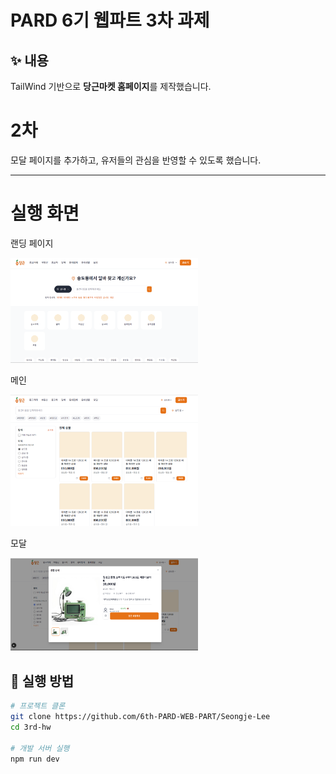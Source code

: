 # PARD 6기 웹파트 3차 과제

## ✨ 내용
TailWind 기반으로 **당근마켓 홈페이지**를 제작했습니다.  
# 2차
모달 페이지를 추가하고, 유저들의 관심을 반영할 수 있도록 했습니다.

---

# 실행 화면
랜딩 페이지

<img src="./public/images/HOME.png" width="300"/>

메인

<img src="./public/images/MENU.png" width="300"/>

모달

<img src="./public/images/Modal_page.png" width="300"/>

## 🚀 실행 방법
```bash
# 프로젝트 클론
git clone https://github.com/6th-PARD-WEB-PART/Seongje-Lee
cd 3rd-hw

# 개발 서버 실행
npm run dev
